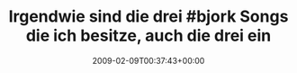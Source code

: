 ---
retweeted: false
source: <a href="http://twitter.com" rel="nofollow">Twitter Web Client</a>
entities:
  hashtags:
  - text: bjork
    indices:
    - '24'
    - '30'
  - text: hyperballad
    indices:
    - '109'
    - '121'
  symbols: []
  user_mentions: []
  urls: []
display_text_range:
- '0'
- '121'
favorite_count: '0'
id_str: '1190245501'
truncated: false
retweet_count: '0'
id: '1190245501'
created_at: Mon Feb 09 00:37:43 +0000 2009
favorited: false
full_text: 'Irgendwie sind die drei #bjork Songs die ich besitze, auch die drei einzigen
  die man von ihr anhören kann... #hyperballad'
lang: de
tags:
- bjork
- hyperballad
- pesos/twitter
date: '2009-02-09T00:37:43+00:00'
src: https://twitter.com/bascht/status/1190245501
original_url: https://twitter.com/bascht/status/1190245501
type: twitter_tweet
text: 'Irgendwie sind die drei #bjork Songs die ich besitze, auch die drei einzigen
  die man von ihr anhören kann... #hyperballad'
title: 'Irgendwie sind die drei #bjork Songs die ich besitze, auch die drei ein'

---